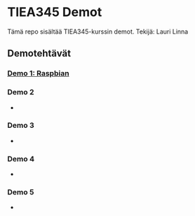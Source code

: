 # TIEA345 Demot
Tämä repo sisältää TIEA345-kurssin demot.
Tekijä: Lauri Linna

## Demotehtävät

### [Demo 1: Raspbian](/demo1)

### Demo 2
-
### Demo 3
-
### Demo 4
-
### Demo 5
-
